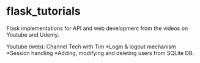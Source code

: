 # flask_tutorials
Flask implementations for API and web development from the videos on Youtube and Udemy.

Youtube (web): Channel Tech with Tim
	*Login & logout mechanism
	*Session handling
	*Adding, modifying and deleting users from SQLite DB.